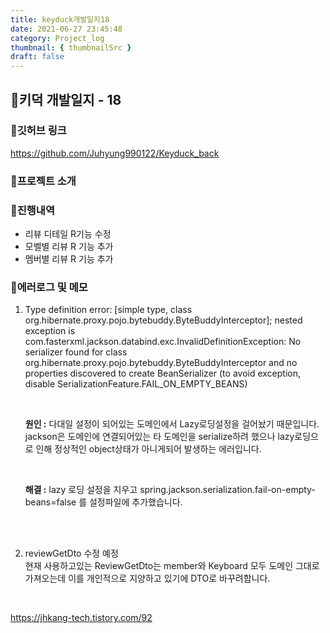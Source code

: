 ```yaml
---
title: keyduck개발일지18
date: 2021-06-27 23:45:48
category: Project_log
thumbnail: { thumbnailSrc }
draft: false
---
```



## 🌟키덕 개발일지 - 18

### 🎯깃허브 링크 
https://github.com/Juhyung990122/Keyduck_back

### 🎯프로젝트 소개

### 🎯진행내역
- 리뷰 디테일 R기능 수정
- 모벨별 리뷰 R 기능 추가
- 멤버별 리뷰 R 기능 추가


### 🎯에러로그 및 메모
1. Type definition error: [simple type, class org.hibernate.proxy.pojo.bytebuddy.ByteBuddyInterceptor]; nested exception is com.fasterxml.jackson.databind.exc.InvalidDefinitionException: No serializer found for class org.hibernate.proxy.pojo.bytebuddy.ByteBuddyInterceptor and no properties discovered to create BeanSerializer (to avoid exception, disable SerializationFeature.FAIL_ON_EMPTY_BEANS)

    <br>

    **원인 :** 
    다대일 설정이 되어있는 도메인에서 Lazy로딩설정을 걸어놨기 때문입니다. jackson은 도메인에 연결되어있는 타 도메인을 serialize하려 했으나 lazy로딩으로 인해 정상적인 object상태가 아니게되어 발생하는 에러입니다.
    
    <br>
    
    **해결 :** 
    lazy 로딩 설정을 지우고 spring.jackson.serialization.fail-on-empty-beans=false 를 설정파일에 추가했습니다.
<br>
<br>

2. reviewGetDto 수정 예정<br>
    현재 사용하고있는 ReviewGetDto는 member와 Keyboard 모두 도메인 그대로 가져오는데
    이를 개인적으로 지양하고 있기에 DTO로 바꾸려합니다.

<br>

https://jhkang-tech.tistory.com/92